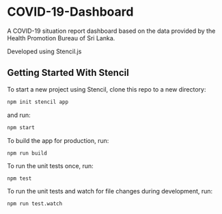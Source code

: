 # COVID-19-Dashboard

A COVID-19 situation report dashboard based on the data provided by the Health Promotion Bureau of Sri Lanka.

Developed using Stencil.js

## Getting Started With Stencil

To start a new project using Stencil, clone this repo to a new directory:

```bash
npm init stencil app
```

and run:

```bash
npm start
```

To build the app for production, run:

```bash
npm run build
```

To run the unit tests once, run:

```
npm test
```

To run the unit tests and watch for file changes during development, run:

```
npm run test.watch
```
